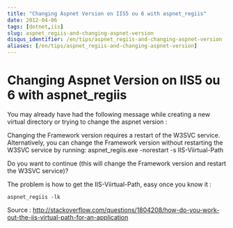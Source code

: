 ```yaml
---
title: "Changing Aspnet Version on IIS5 ou 6 with aspnet_regiis"
date: 2012-04-06
tags: [dotnet,iis]
slug: aspnet_regiis-and-changing-aspnet-version
disqus_identifier: /en/tips/aspnet_regiis-and-changing-aspnet-version
aliases: [/en/tips/aspnet_regiis-and-changing-aspnet-version]
---
```

# Changing Aspnet Version on IIS5 ou 6 with aspnet_regiis

You may already have had the following message while creating a new virtual directory or trying to change the aspnet version :


Changing the Framework version requires a restart of the W3SVC service. Alternatively, you can change the Framework version without restarting the W3SVC service by running: aspnet_regiis.exe -norestart -s IIS-Viirtual-Path

Do you want to continue (this will change the Framework version and restart the W3SVC service)?


The problem is how to get the IIS-Viirtual-Path, easy once you know it :

```
aspnet_regiis -lk
```

Source : http://stackoverflow.com/questions/1804208/how-do-you-work-out-the-iis-virtual-path-for-an-application
